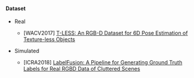 #### Dataset
- Real
  - [WACV2017] [T-LESS: An RGB-D Dataset for 6D Pose Estimation of Texture-less Objects](https://arxiv.org/abs/1701.05498)

- Simulated
  - [ICRA2018] [LabelFusion: A Pipeline for Generating Ground Truth Labels for Real
RGBD Data of Cluttered Scenes](https://arxiv.org/abs/1707.04796)

